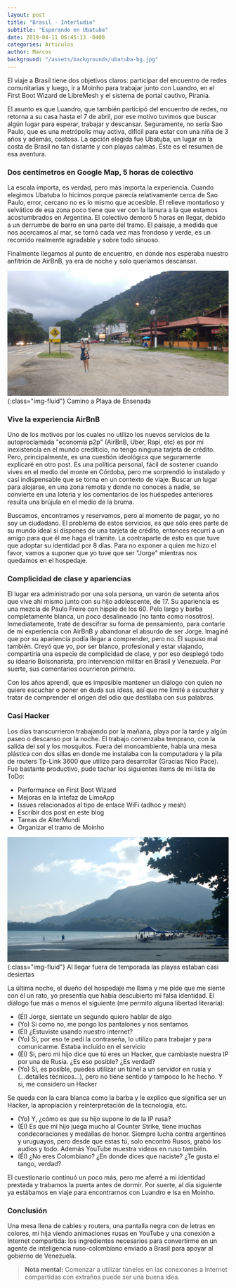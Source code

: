 ```yaml
---
layout: post
title: "Brasil - Interludio"
subtitle: "Esperando en Ubatuba"
date: 2019-04-11 06:45:13 -0400
categories: Articulos
author: Marcos
background: "/assets/backgrounds/ubatuba-bg.jpg"
---
```


El viaje a Brasil tiene dos objetivos claros: participar del encuentro de redes comunitarias y luego, ir a Moinho para trabajar junto con Luandro, en el First Boot Wizard de LibreMesh y el sistema de portal cautivo, Pirania.

El asunto es que Luandro, que también participó del encuentro de redes, no retorna a su casa hasta el 7 de abril, por ese motivo tuvimos que buscar algún lugar para esperar, trabajar y descansar. Seguramente, no sería Sao Paulo, que es una metrópolis muy activa, difícil para estar con una niña de 3 años y además, costosa. La opción elegida fue Ubatuba, un lugar en la costa de Brasil no tan distante y con playas calmas. Éste es el resumen de esa aventura.

### Dos centímetros en Google Map, 5 horas de colectivo
La escala importa, es verdad, pero más importa la experiencia. Cuando elegimos Ubatuba lo hicimos porque parecía relativamente cerca de Sao Paulo, error, cercano no es lo mismo que accesible. El relieve montañoso y selvático de esa zona poco tiene que ver con la llanura a la que estamos acostumbrados en Argentina. El colectivo demoró 5 horas en llegar, debido a un derrumbe de barro en una parte del tramo. El paisaje, a medida que nos acercamos al mar, se tornó cada vez mas frondoso y verde, es un recorrido realmente agradable y sobre todo sinuoso.

Finalmente llegamos al punto de encuentro, en donde nos esperaba nuestro anfitrión de AirBnB, ya era de noche y solo queríamos descansar.

![Ubatuba](/assets/posts/ubatuba-01.jpg){:class="img-fluid"}
<span class="caption text-muted">Camino a Playa de Ensenada</span>

### Vive la experiencia AirBnB
Uno de los motivos por los cuales no utilizo los nuevos servicios de la autoproclamada "economía p2p"  (AirBnB, Uber, Rapi, etc) es por mi inexistencia en el mundo crediticio, no tengo ninguna tarjeta de crédito. Pero, principalmente, es una cuestión ideológica que seguramente explicaré en otro post. Es una política personal, fácil de sostener cuando vives en el medio del monte en Córdoba, pero me sorprendió lo instalado y casi indispensable que se torna en un contexto de viaje. Buscar un lugar para alojarse, en una zona remota y donde no conoces a nadie, se convierte en una lotería y los comentarios de los huéspedes anteriores resulta una brújula en el medio de la bruma.

Buscamos, encontramos y reservamos, pero al momento de pagar, yo no soy un ciudadano. El problema de estos servicios, es que sólo eres parte de su mundo ideal si dispones de una tarjeta de crédito, entonces recurrí a un amigo para que él me haga el trámite. La contraparte de esto es que tuve que adoptar su identidad por 8 días. Para no exponer a quien me hizo el favor, vamos a suponer que yo tuve que ser "Jorge" mientras nos quedamos en el hospedaje.

### Complicidad de clase y apariencias
El lugar era administrado por una sola persona, un varón de setenta años que vive ahí mismo junto con su hijo adolescente, de 17. Su apariencia es una mezcla de Paulo Freire con hippie de los 60. Pelo largo y barba completamente blanca, un poco desalineado (no tanto como nosotros). Inmediatamente, traté de descifrar su forma de pensamiento, para contarle de mi experiencia con AirBnB y abandonar el absurdo de ser Jorge. Imaginé que por su apariencia podía llegar a comprender, pero no. Él supuso mal también. Creyó que yo, por ser blanco, profesional y estar viajando, compartiría una especie de complicidad de clase, y por eso desplegó todo su ideario Bolsonarista, pro intervención militar en Brasil y Venezuela. Por suerte, sus comentarios ocurrieron primero. 

Con los años aprendí, que es imposible mantener un diálogo con quien no quiere escuchar o poner en duda sus ideas, así que me limité a escuchar y tratar de comprender el origen del odio que destilaba con sus palabras.

### Casi Hacker
Los días transcurrieron trabajando por la mañana, playa por la tarde y algún paseo o descanso por la noche. El trabajo comenzaba temprano, con la salida del sol y los mosquitos. Fuera del monoambiente, había una mesa plástica con dos sillas en donde me instalaba con la computadora y la pila de routers Tp-Link 3600 que utilizo para desarrollar (Gracias Nico Pace).
Fue bastante productivo, pude tachar los siguientes items de mi lista de ToDo:

* Performance en First Boot Wizard
* Mejoras en la intefaz de LimeApp
* Issues relacionados al tipo de enlace WiFi (adhoc y mesh)
* Escribir dos post en este blog
* Tareas de AlterMundi
* Organizar el tramo de Moinho

![Ubatuba](/assets/posts/ubatuba-02.jpg){:class="img-fluid"}
<span class="caption text-muted">Al llegar fuera de temporada las playas estaban casi desiertas</span>

La última noche, el dueño del hospedaje me llama y me pide que me siente con él un rato, yo presentía que había descubierto mi falsa identidad. El diálogo fue más o menos el siguiente (me permito alguna libertad literaria):
- (Él) Jorge, sientate un segundo quiero hablar de algo
- (Yo) Si como no, me pongo los pantalones y nos sentamos
- (Él) ¿Estuviste usando nuestro internet?
- (Yo) Si, por eso te pedí la contraseña, lo utilizo para trabajar y para comunicarme. Estaba incluido en el servicio
- (Él) Si, pero mi hijo dice que tú eres un Hacker, que cambiaste nuestra IP por una de Rusia. ¿Es eso posible? ¿Es verdad?
- (Yo) Si, es posible, puedes utilizar un túnel a un servidor en rusia y (...detalles técnicos...), pero no tiene sentido y tampoco lo he hecho. Y si, me considero un Hacker

Se queda con la cara blanca como la barba y le explico que significa ser un Hacker, la apropiación y reinterpretación de la tecnología, etc.

- (Yo) Y, ¿cómo es que su hijo supone lo de la IP rusa?
- (Él) Es que mi hijo juega mucho al Counter Strike, tiene muchas condecoraciones y medallas de honor. Siempre lucha contra argentinos y uruguayos, pero desde que estas tú, solo encontró Rusos, grabó los audios y todo. Además YouTube muestra videos en ruso también.
- (Él) ¿No eres Colombiano? ¿En donde dices que naciste? ¿Te gusta el tango, verdad?

El cuestionario continuó un poco más, pero me aferré a mi identidad prestada y trabamos la puerta antes de dormir. Por suerte, al día siguiente ya estábamos en viaje para encontrarnos con Luandro e Isa en Moinho.

### Conclusión
Una mesa llena de cables y routers, una pantalla negra con de letras en colores, mi hija viendo animaciones rusas en YouTube y una conexión a Internet compartida: los ingredientes necesarios para convertirme en un agente de inteligencia ruso-colombiano enviado a Brasil para apoyar al gobierno de Venezuela.

> **Nota mental:** Comenzar a utilizar túneles en las conexiones a Internet compartidas con extraños puede ser una buena idea.